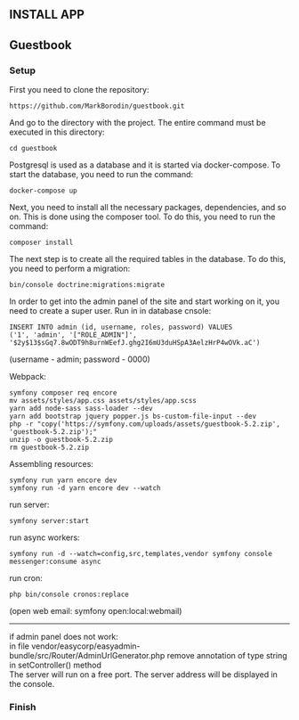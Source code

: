 ## INSTALL APP

## Guestbook

### Setup

First you need to clone the repository:
```
https://github.com/MarkBorodin/guestbook.git
```
And go to the directory with the project. The entire command must be executed in this directory:
```
cd guestbook
```

Postgresql is used as a database and it is started via docker-compose. To start the database, you need to run the command:
```
docker-compose up
```

Next, you need to install all the necessary packages, dependencies, and so on. This is done using the composer tool. To do this, you need to run the command:
```
composer install
```

The next step is to create all the required tables in the database. To do this, you need to perform a migration:
```
bin/console doctrine:migrations:migrate
```

In order to get into the admin panel of the site and start working on it, you need to create a super user. Run in in database cnsole:
```
INSERT INTO admin (id, username, roles, password) VALUES
('1', 'admin', '["ROLE_ADMIN"]', '$2y$13$sGq7.8wODT9h8urnWEefJ.ghg2I6mU3duHSpA3AelzHrP4wOVk.aC')
```
(username - admin;
password - 0000)  

Webpack:
```
symfony composer req encore
mv assets/styles/app.css assets/styles/app.scss
yarn add node-sass sass-loader --dev
yarn add bootstrap jquery popper.js bs-custom-file-input --dev
php -r "copy('https://symfony.com/uploads/assets/guestbook-5.2.zip', 'guestbook-5.2.zip');"
unzip -o guestbook-5.2.zip
rm guestbook-5.2.zip
```

Assembling resources:
```
symfony run yarn encore dev
symfony run -d yarn encore dev --watch
```

run server:
```
symfony server:start
```

run async workers:
```
symfony run -d --watch=config,src,templates,vendor symfony console messenger:consume async
```

run cron:
```
php bin/console cronos:replace
```

(open web email:
symfony open:local:webmail)

********

if admin panel does not work:  
in file vendor/easycorp/easyadmin-bundle/src/Router/AdminUrlGenerator.php  remove annotation of type string in setController() method  
The server will run on a free port. The server address will be displayed in the console.

### Finish
